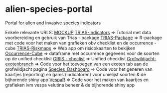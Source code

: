 # alien-species-portal
Portal for alien and invasive species indicators

Enkele relevante URLS:
[MOCKUP](https://docs.google.com/presentation/d/1-ejJsMfjYXXkaR_6YBeylYouPuT0a6vsJAVW4nY9z1U/edit?usp=sharing)
[TRIAS-Indicators](https://trias-project.github.io/indicators/) => Tutorial met data voorbereiding en gebruik van Trias - package
[TRIAS-Package](https://github.com/trias-project/trias) => R-package met code voor het maken van grafieken obv checklist en de occurrence - cube
[TRIAS-Riskmaps](https://trias-project.github.io/risk-maps/) => Web app om risicokaarten te bekijken 
[Occurrence-Cube](https://raw.githubusercontent.com/trias-project/occ-cube-alien/master/data/processed/be_alientaxa_cube.csv) => dataframe met occurrence gegevens voor de soorten op de unified checklist
[GRIIS - checlist](https://www.gbif.org/dataset/6d9e952f-948c-4483-9807-575348147c7e) => Unified checklist
[Grofwildjacht-exotenbranch](https://github.com/inbo/reporting-rshiny-grofwildjacht/tree/exoten) => Code voor het toevoegen van een exoten tab aan de grofwildjacht pagina
[Species_Dashboard](https://github.com/inbo/IAS_Species_Dashboard) => Code voor het generen van kaartjes (reporting) en gams (indicatoren) voor unielijst soorten & de bijhorende shiny app
[VespaR](https://github.com/inbo/vespaR) => Code voor het maken van kaartjes en grafieken ivm vespa velutina beheer & de bijhorende shiny app
